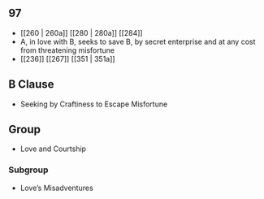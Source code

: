 ## 97
- [[260 | 260a]] [[280 | 280a]] [[284]] 
- A, in love with B, seeks to save B, by secret enterprise and at any cost from threatening misfortune
- [[236]] [[267]] [[351 | 351a]] 

## B Clause
- Seeking by Craftiness to Escape Misfortune

## Group
- Love and Courtship

### Subgroup
- Love’s Misadventures

